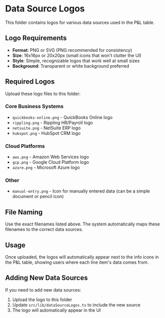 # Data Source Logos

This folder contains logos for various data sources used in the P&L table.

## Logo Requirements

- **Format**: PNG or SVG (PNG recommended for consistency)
- **Size**: 16x16px or 20x20px (small icons that won't clutter the UI)
- **Style**: Simple, recognizable logos that work well at small sizes
- **Background**: Transparent or white background preferred

## Required Logos

Upload these logo files to this folder:

### Core Business Systems
- `quickbooks-online.png` - QuickBooks Online logo
- `rippling.png` - Rippling HR/Payroll logo
- `netsuite.png` - NetSuite ERP logo
- `hubspot.png` - HubSpot CRM logo

### Cloud Platforms
- `aws.png` - Amazon Web Services logo
- `gcp.png` - Google Cloud Platform logo
- `azure.png` - Microsoft Azure logo

### Other
- `manual-entry.png` - Icon for manually entered data (can be a simple document or pencil icon)

## File Naming

Use the exact filenames listed above. The system automatically maps these filenames to the correct data sources.

## Usage

Once uploaded, the logos will automatically appear next to the info icons in the P&L table, showing users where each line item's data comes from.

## Adding New Data Sources

If you need to add new data sources:

1. Upload the logo to this folder
2. Update `src/lib/dataSourceLogos.ts` to include the new source
3. The logo will automatically appear in the UI
